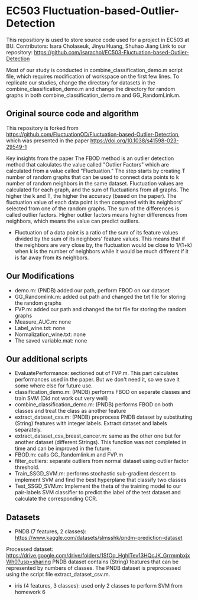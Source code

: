 # EC503 Fluctuation-based-Outlier-Detection
This repositiory is used to store source code used for a project in EC503 at BU. 
Contributors: Isara Cholaseuk, Jinyu Huang, Shuhao Jiang
Link to our repository: https://github.com/isarachol/EC503-Fluctuation-based-Outlier-Detection

Most of our study is conducted in combine_classification_demo.m script file, which requires modification of workspace on the first few lines. To replicate our studies, change the directory for datasets in the combine_classification_demo.m and change the directory for random graphs in both combine_classification_demo.m and GG_RandomLink.m.

## Original source code and algorithm
This repository is forked from https://github.com/FluctuationOD/Fluctuation-based-Outlier-Detection, which was presented in the paper https://doi.org/10.1038/s41598-023-29549-1

Key insights from the paper
The FBOD method is an outlier detection method that calculates the value called "Outlier Factors" which are calculated from a value called "Fluctuation." The step starts by creating T number of random graphs that can be used to connect data points to k number of random neighbors in the same dataset. Fluctuation values are calculated for each graph, and the sum of fluctuations from all graphs. The higher the k and T, the higher the accuracy (based on the paper). The fluctuation value of each data point is then compared with its neighbors' selected from one of the random graphs. The sum of the differences is called outlier factors. Higher outlier factors means higher differences from neighbors, which means the value can predict outliers.

- Fluctuation of a data point is a ratio of the sum of its feature values divided by the sum of its neighbors' feature values. This means that if the neighbors are very close by, the fluctuation would be close to 1/(1+k) when k is the number of neighbors while it would be much different if it is far away from its neighbors.

## Our Modifications
- demo.m: (PNDB) added our path, perform FBOD on our dataset
- GG_Randomlink.m: added out path and changed the txt file for storing the random graphs
- FVP.m: added our path and changed the txt file for storing the random graphs
- Measure_AUC.m: none
- Label_wine.txt: none
- Normalization_wine.txt: none
- The saved variable.mat: none

## Our additional scripts
- EvaluatePerformance: sectioned out of FVP.m. This part calculates performances used in the paper. But we don't need it, so we save it some where else for future use.
- classification_demo.m: (PNDB) performs FBOD on separate classes and train SVM (Did not work out very well)
- combine_classification_demo.m: (PNDB) performs FBOD on both classes and treat the class as another feature
- extract_dataset_csv.m: (PNDB) preprocess PNDB dataset by substituting (String) features with integer labels. Extract dataset and labels separately.
- extract_dataset_csv_breast_cancer.m: same as the other one but for another dataset (different Strings). This function was not completed in time and can be improved in the future.
- FBOD.m: calls GG_Randomlink.m and FVP.m
- filter_outliers: separate outliers from normal dataset using outlier factor threshold.
- Train_SSGD_SVM.m: performs stochastic sub-gradient descent to implement SVM and find the best hyperplane that classify two classes
- Test_SSGD_SVM.m: Implement the theta of the training model to our pair-labels SVM classifier to predict the label of the test dataset and calculate the corresponding CCR.

## Datasets
- PNDB (7 features, 2 classes): https://www.kaggle.com/datasets/slmsshk/pndm-prediction-dataset

Processed dataset: https://drive.google.com/drive/folders/1SfOq_HghITev13HQcJK_GrrmmbxjxWh0?usp=sharing
PNDB dataset contains (String) features that can be represented by numbers of classes. The PNDB dataset is preprocessed using the script file extract_dataset_csv.m.

- iris (4 features, 3 classes): used only 2 classes to perform SVM from homework 6